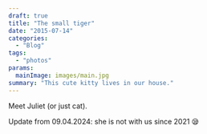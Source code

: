 ```yaml
---
draft: true
title: "The small tiger"
date: "2015-07-14"
categories:
  - "Blog"
tags:
  - "photos"
params:
  mainImage: images/main.jpg
summary: "This cute kitty lives in our house."
---
```


Meet Juliet (or just cat).

Update from 09.04.2024: she is not with us since 2021 😪

